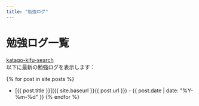 ```yaml
---
title: "勉強ログ"
---
```


# 勉強ログ一覧
[katago-kifu-search](https://github.com/hosinobu/katago-kifu-search)  
以下に最新の勉強ログを表示します：

{% for post in site.posts %}
  * [{{ post.title }}]({{ site.baseurl }}{{ post.url }}) - {{ post.date | date: "%Y-%m-%d" }}
{% endfor %}
